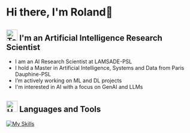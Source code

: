 # Hi there, I'm Roland👋

## <img src="https://raw.githubusercontent.com/Tarikul-Islam-Anik/Animated-Fluent-Emojis/master/Emojis/People/Technologist.png" alt="Technologist" width="30" height="30" /> I'm an Artificial Intelligence Research Scientist

- I am an AI Research Scientist at LAMSADE-PSL
- I hold a Master in Artificial Intelligence, Systems and Data from Paris Dauphine-PSL
- I’m actively working on ML and DL projects
- I'm interested in AI with a focus on GenAI and LLMs

## <img src="https://raw.githubusercontent.com/Tarikul-Islam-Anik/Animated-Fluent-Emojis/master/Emojis/Objects/Hammer%20and%20Wrench.png" alt="Hammer and Wrench" width="30" height="30" /> **Languages and Tools**  
[![My Skills](https://skillicons.dev/icons?i=python,vscode,git,github,pycharm,html,css,js,mysql,md)](#)

